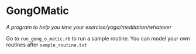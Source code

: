 GongOMatic
==========

_A program to help you time your exercise/yoga/meditation/whatever_  

Go to `run_gong_o_matic.rb` to run a sample routine.  You can model your own routines after `sample_routine.txt`

